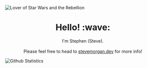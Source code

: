 <img src="https://github.com/rebelopsio/rebelopsio/blob/main/static/img/banner.png?raw=true" alt="Lover of Star Wars and the Rebellion">
<h1 align="center">Hello! :wave:</h1>
<p align="center">
I'm Stephen (Steve).<br><br>
Please feel free to head to <a href="https://stevemorgan.dev">stevemorgan.dev</a> for more info!
</p>

![Github Statistics](https://github-readme-stats.vercel.app/api/?username=rebelopsio&count_private=true&show_icons=true)
